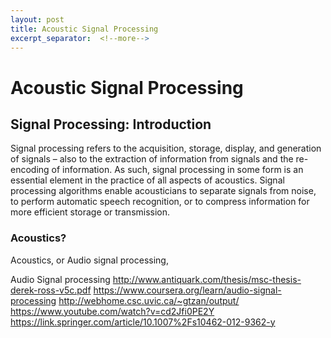 ```yaml
---
layout: post
title: Acoustic Signal Processing
excerpt_separator:  <!--more-->
---
```


# Acoustic Signal Processing

## Signal Processing: Introduction

Signal processing refers to the acquisition, storage, display, and generation of signals – also to the extraction of information from signals and the re-encoding of information. As such, signal processing in some form is an essential element in the practice of all aspects of acoustics. Signal processing algorithms enable acousticians to separate signals from noise, to perform automatic speech recognition, or to compress information for more efficient storage or transmission. 

### Acoustics?

Acoustics, or Audio signal processing, 

Audio Signal processing
http://www.antiquark.com/thesis/msc-thesis-derek-ross-v5c.pdf
https://www.coursera.org/learn/audio-signal-processing
http://webhome.csc.uvic.ca/~gtzan/output/
https://www.youtube.com/watch?v=cd2Jfi0PE2Y
https://link.springer.com/article/10.1007%2Fs10462-012-9362-y
